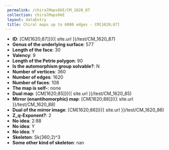 ```yaml
--- 
 permalink: /chiralMaps6kE/CM_1620_87 
 collection: chiralMaps6kE
 layout: dataEntry
 title: Chiral maps up to 6000 edges - CM[1620;87]
---
```


- **ID**: [CM[1620;87]]({{ site.url }}/test/CM_1620_87)
- **Genus of the underlying surface**: 577
- **Length of the face**: 30
- **Valency**: 9
- **Length of the Petrie polygon**: 90
- **Is the automorphism group solvable?**: N
- **Number of vertices**: 360
- **Number of edges**: 1620
- **Number of faces**: 108
- **The map is self-**: none
- **Dual map**: [CM[1620;85]]({{ site.url }}/test/CM_1620_85)
- **Mirror (enantihomorphic) map**: [CM[1620;88]]({{ site.url }}/test/CM_1620_88)
- **Dual of the mirror image**: [CM[1620;86]]({{ site.url }}/test/CM_1620_86)
- **Z_q-Exponent?**: 2
- **No idea**:  2:88
- **No idea**: Y
- **No idea**: Y
- **Skeleton**: Sk(360;2)^3
- **Some other kind of skeleton**: nan
